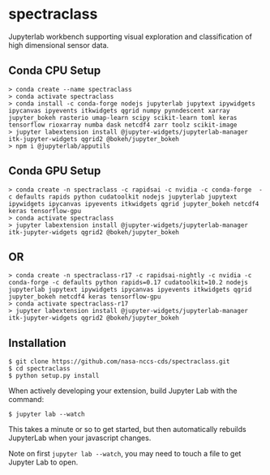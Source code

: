 spectraclass
===============================

Jupyterlab workbench supporting visual exploration and classification of high dimensional sensor data.

Conda CPU Setup
---------------
   
    > conda create --name spectraclass
    > conda activate spectraclass
    > conda install -c conda-forge nodejs jupyterlab jupytext ipywidgets ipycanvas ipyevents itkwidgets qgrid numpy pynndescent xarray jupyter_bokeh rasterio umap-learn scipy scikit-learn toml keras tensorflow rioxarray numba dask netcdf4 zarr toolz scikit-image
    > jupyter labextension install @jupyter-widgets/jupyterlab-manager itk-jupyter-widgets qgrid2 @bokeh/jupyter_bokeh
    > npm i @jupyterlab/apputils

Conda GPU Setup
---------------

    > conda create -n spectraclass -c rapidsai -c nvidia -c conda-forge  -c defaults rapids python cudatoolkit nodejs jupyterlab jupytext ipywidgets ipycanvas ipyevents itkwidgets qgrid jupyter_bokeh netcdf4 keras tensorflow-gpu
    > conda activate spectraclass
    > jupyter labextension install @jupyter-widgets/jupyterlab-manager itk-jupyter-widgets qgrid2 @bokeh/jupyter_bokeh
    
OR
--

    > conda create -n spectraclass-r17 -c rapidsai-nightly -c nvidia -c conda-forge -c defaults python rapids=0.17 cudatoolkit=10.2 nodejs jupyterlab jupytext ipywidgets ipycanvas ipyevents itkwidgets qgrid jupyter_bokeh netcdf4 keras tensorflow-gpu
    > conda activate spectraclass-r17
    > jupyter labextension install @jupyter-widgets/jupyterlab-manager itk-jupyter-widgets qgrid2 @bokeh/jupyter_bokeh


Installation
------------

    $ git clone https://github.com/nasa-nccs-cds/spectraclass.git
    $ cd spectraclass
    $ python setup.py install

When actively developing your extension, build Jupyter Lab with the command:

    $ jupyter lab --watch

This takes a minute or so to get started, but then automatically rebuilds JupyterLab when your javascript changes.

Note on first `jupyter lab --watch`, you may need to touch a file to get Jupyter Lab to open.

